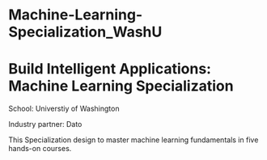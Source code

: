 # Machine-Learning-Specialization_WashU
<h1>Build Intelligent Applications: Machine Learning Specialization</h1>
<p> School: Universtiy of Washington
<p> Industry partner: Dato

This Specialization design to master machine learning fundamentals in five hands-on courses.
